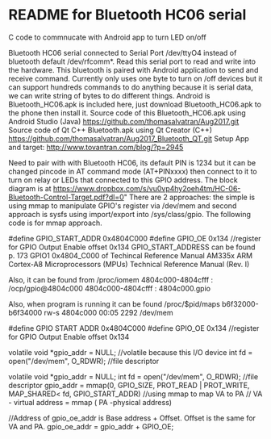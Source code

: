 # README for Bluetooth HC06 serial

C code to commnucate with Android app to turn LED on/off

Bluetooth HC06 serial connected to Serial Port /dev/ttyO4 instead of bluetooth default /dev/rfcomm*. Read this serial port to read and write into the hardware. This bluetooth is paired with Android application to send and receive command. Currently only uses one byte to turn on /off devices but it can support hundreds commands to do anything because it is serial data, we can write string of bytes to do different things. 
Android is Bluetooth_HC06.apk is included here, just download Bluetooth_HC06.apk to the phone then install it. 
Source code of this Bluetooth_HC06.apk using Android Studio (Java) https://github.com/thomasalvatran/Aug2017.git
Source code of Qt C++ Bluetooth.apk using Qt Creator (C++) https://github.com/thomasalvatran/Aug2017_Bluetooth_QT.git
Setup App and target: http://www.tovantran.com/blog/?p=2945

Need to pair with with Bluetooth HC06, its default PIN is 1234 but it can be changed pincode in AT command mode (AT+PINxxxx) then connect to it to turn on relay or LEDs that connected to this GPIO address. The block diagram is at 
https://www.dropbox.com/s/vu0vp4hy2oeh4tm/HC-06-Bluetooth-Control-Target.pdf?dl=0"
There are 2 approaches: the simple is using mmap to manipulate GPIO's register via /dev/mem and second approach is sysfs using import/export into /sys/class/gpio. The following code is for mmap approach.

#define GPIO_START_ADDR 0x4804C000 
#define GPIO_OE 0x134 //register for GPIO Output Enable offset 0x134 GPIO_START_ADDRESS 
can be found p. 173 GPIO1 0x4804_C000 of Techincal Reference Manual AM335x ARM Cortex-A8 Microprocessors (MPUs) Technical Reference Manual (Rev. I)

Also, it can be found from /proc/iomem
4804c000-4804cfff : /ocp/gpio@4804c000
4804c000-4804cfff : 4804c000.gpio

Also, when program is running it can be found /proc/$pid/maps
b6f32000-b6f34000 rw-s 4804c000 00:05 2292 /dev/mem

#define GPIO START ADDR 0x4804C000
#define GPIO_OE 0x134 //register for GPIO Output Enable offset 0x134

volatile void *gpio_addr = NULL;   //volatile because this I/O device
int fd = open("/dev/mem", O_RDWR); //file descriptor

volatile void *gpio_addr = NULL; int fd = open("/dev/mem", O_RDWR); //file descriptor
gpio_addr = mmap(0, GPIO_SIZE, PROT_READ | PROT_WRITE, MAP_SHARED< fd, GPIO_START_ADDR) //using mmap to map VA to PA 
            // VA - virtual address = mmap ( PA -physical address)

//Address of gpio_oe_addr is Base address + Offset. Offset is the same for VA and PA.
gpio_oe_addr = gpio_addr + GPIO_OE; 
